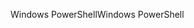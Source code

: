 <span data-ttu-id="1e996-101">Windows PowerShell</span><span class="sxs-lookup"><span data-stu-id="1e996-101">Windows PowerShell</span></span>